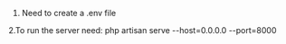 1. Need to create a .env file 

2.To run the server need:
    php artisan serve --host=0.0.0.0 --port=8000  
